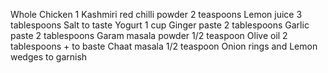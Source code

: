 Whole Chicken 1
Kashmiri red chilli powder 2 teaspoons
Lemon juice 3 tablespoons
Salt to taste
Yogurt 1 cup
Ginger paste 2 tablespoons
Garlic paste 2 tablespoons
Garam masala powder 1/2 teaspoon
Olive oil 2 tablespoons + to baste
Chaat masala 1/2 teaspoon
Onion rings and Lemon wedges to garnish
